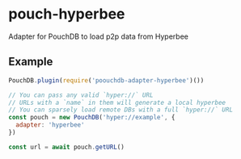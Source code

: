 # pouch-hyperbee

Adapter for PouchDB to load p2p data from Hyperbee

## Example

```JavaScript
PouchDB.plugin(require('poouchdb-adapter-hyperbee')())

// You can pass any valid `hyper://` URL
// URLs with a `name` in them will generate a local hyperbee
// You can sparsely load remote DBs with a full `hyper://` URL
const pouch = new PouchDB('hyper://example', {
  adapter: 'hyperbee'
})

const url = await pouch.getURL()
```
